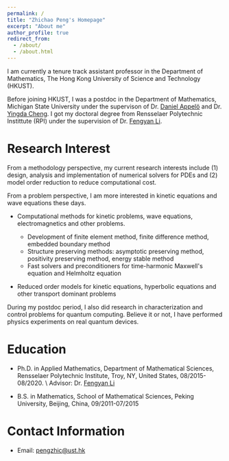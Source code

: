 ```yaml
---
permalink: /
title: "Zhichao Peng's Homepage"
excerpt: "About me"
author_profile: true
redirect_from: 
  - /about/
  - /about.html
---
```

I am currently a tenure track assistant professor in the Department of Mathematics, The Hong Kong University of Science and Technology (HKUST). 

Before joining HKUST, I was a postdoc in the Department of Mathematics, Michigan State University under the supervison of Dr. [Daniel Appel&ouml;](https://sites.google.com/msu.edu/danielappelo) and Dr. [Yingda Cheng](https://yingdacheng.github.io/). I got my doctoral degree from Rensselaer Polytechnic Instittute (RPI) under the supervision of Dr. [Fengyan Li](https://homepages.rpi.edu/~lif/).

Research Interest 
======
From a methodology perspective, my current research interests include (1) design, analysis and implementation of numerical solvers for PDEs and (2) model order reduction to reduce computational cost. 

From a problem perspective, I am more interested in kinetic equations and wave equations these days.

- Computational methods for kinetic problems, wave equations, electromagnetics and other problems.

	- Development of finite element method, finite difference method, embedded boundary method
	- Structure preserving methods: asymptotic preserving method, positivity preserving method, energy stable method
	- Fast solvers and preconditioners for time-harmonic Maxwell's equation and Helmholtz equation 

- Reduced order models for kinetic equations, hyperbolic equations and other transport dominant problems

During my postdoc period, I also did research in characterization and control problems for quantum computing. Believe it or not, I have performed physics experiments on real quantum devices.

Education 
======
- Ph.D. in Applied Mathematics, Department of Mathematical Sciences, Rensselaer Polytechnic Institute,
Troy, NY, United States, 08/2015-08/2020. \\
Advisor: Dr. [Fengyan Li](https://homepages.rpi.edu/~lif/)

- B.S. in Mathematics, School of Mathematical Sciences, Peking University, Beijing, China,
09/2011-07/2015

Contact Information
======
- Email: pengzhic@ust.hk

